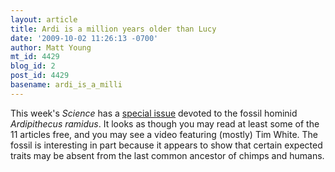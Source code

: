 ```yaml
---
layout: article
title: Ardi is a million years older than Lucy
date: '2009-10-02 11:26:13 -0700'
author: Matt Young
mt_id: 4429
blog_id: 2
post_id: 4429
basename: ardi_is_a_milli
---
```

This week's _Science_ has a [special issue](http://www.sciencemag.org/ardipithecus/) devoted to the fossil hominid _Ardipithecus ramidus_. It looks as though you may read at least some of the 11 articles free, and you may see a video featuring (mostly) Tim White.  The fossil is interesting in part because it appears to show that certain expected traits may be absent from the last common ancestor of chimps and humans.
